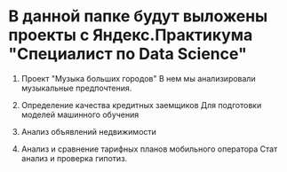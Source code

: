 # В данной папке будут выложены проекты с Яндекс.Практикума "Специалист по Data Science"

1) Проект "Музыка больших городов"
В нем мы анализировали музыкальные предпочтения.

2) Определение качества кредитных заемщиков
Для подготовки моделей машинного обучения

3) Анализ объявлений недвижимости

4) Анализ и сравнение тарифных планов мобильного оператора
Стат анализ и проверка гипотиз.
